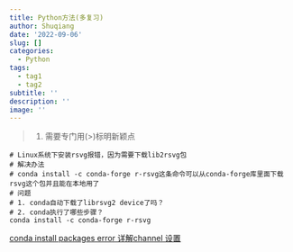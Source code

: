 ```yaml
---
title: Python方法(多复习)
author: Shuqiang
date: '2022-09-06'
slug: []
categories:
  - Python
tags:
  - tag1
  - tag2
subtitle: ''
description: ''
image: ''
---
```


> 1.  需要专门用(\>)标明新颖点

```{r, eval = FALSE}
# Linux系统下安装rsvg报错，因为需要下载lib2rsvg包
# 解决办法
# conda install -c conda-forge r-rsvg这条命令可以从conda-forge库里面下载rsvg这个包并且能在本地用了
# 问题
# 1. conda自动下载了librsvg2 device了吗？
# 2. conda执行了哪些步骤？
conda install -c conda-forge r-rsvg
```
[conda install packages error 详解channel 设置](https://blog.csdn.net/lvsehaiyang1993/article/details/80621169)
